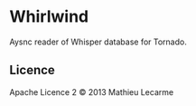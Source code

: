 Whirlwind
=========

Aysnc reader of Whisper database for Tornado.

Licence
-------
Apache Licence 2 © 2013 Mathieu Lecarme
